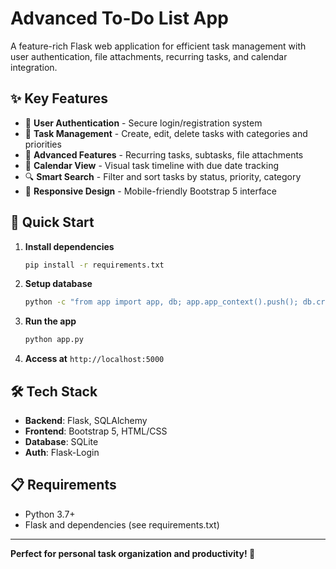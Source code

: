 # Advanced To-Do List App

A feature-rich Flask web application for efficient task management with user authentication, file attachments, recurring tasks, and calendar integration.

## ✨ Key Features

- 🔐 **User Authentication** - Secure login/registration system
- 📝 **Task Management** - Create, edit, delete tasks with categories and priorities
- 🔄 **Advanced Features** - Recurring tasks, subtasks, file attachments
- 📅 **Calendar View** - Visual task timeline with due date tracking
- 🔍 **Smart Search** - Filter and sort tasks by status, priority, category
- 📱 **Responsive Design** - Mobile-friendly Bootstrap 5 interface

## 🚀 Quick Start

1. **Install dependencies**
   ```bash
   pip install -r requirements.txt
   ```

2. **Setup database**
   ```bash
   python -c "from app import app, db; app.app_context().push(); db.create_all()"
   ```

3. **Run the app**
   ```bash
   python app.py
   ```

4. **Access at** `http://localhost:5000`

## 🛠️ Tech Stack

- **Backend**: Flask, SQLAlchemy
- **Frontend**: Bootstrap 5, HTML/CSS
- **Database**: SQLite
- **Auth**: Flask-Login

## 📋 Requirements

- Python 3.7+
- Flask and dependencies (see requirements.txt)

---

**Perfect for personal task organization and productivity! 🎯** 